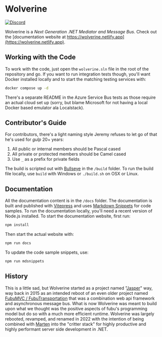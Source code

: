 Wolverine
======

[![Discord](https://img.shields.io/discord/1074998995086225460?color=blue&label=Chat%20on%20Discord)](https://discord.com/channels/1074998995086225460/1074999099855753317)

Wolverine is a *Next Generation .NET Mediator and Message Bus*. Check out the [documentation website at https://wolverine.netlify.app](https://wolverine.netlify.app).

## Working with the Code

To work with the code, just open the `wolverine.sln` file in the root of the repository and go. If you want to run integration tests though, you'll want Docker installed locally
and to start the matching testing services with:

```bash
docker compose up -d
```

There's a separate README in the Azure Service Bus tests as those require an actual cloud set up (sorry, but blame Microsoft for not having a local Docker based emulator ala Localstack).

## Contributor's Guide

For contributors, there's a light naming style Jeremy refuses to let go of that he's used for *gulp* 20+ years:

1. All public or internal members should be Pascal cased
2. All private or protected members should be Camel cased
3. Use `_` as a prefix for private fields

The build is scripted out with [Bullseye](https://github.com/adamralph/bullseye) in the `/build` folder. To run the build file locally, use `build` with Windows or `./build.sh` on OSX or Linux.

## Documentation

All the documentation content is in the `/docs` folder. The documentation is built and published with [Vitepress](https://vitepress.vuejs.org/) and uses [Markdown Snippets](https://github.com/SimonCropp/MarkdownSnippets) for code samples. To run the documentation 
locally, you'll need a recent version of Node.js installed. To start the documentation website, first run:

```bash
npm install
```

Then start the actual website with:

```bash
npm run docs
```

To update the code sample snippets, use:

```bash
npm run mdsnippets
```

## History

This is a little sad, but Wolverine started as a project named "[Jasper](https://github.com/jasperfx/jasper)" way, way back in 2015 as an intended reboot of an even older project named [FubuMVC / FubuTransportation](https://fubumvc.github.io) that
was a combination web api framework and asynchronous message bus. What is now Wolverine was meant to build upon what we thought was the positive aspects of fubu's programming model but do so with a 
much more efficient runtime. Wolverine was largely rebooted, revamped, and renamed in 2022 with the intention of being combined with [Marten](https://martendb.io) into the "critter stack" for highly productive
and highly performant server side development in .NET.


